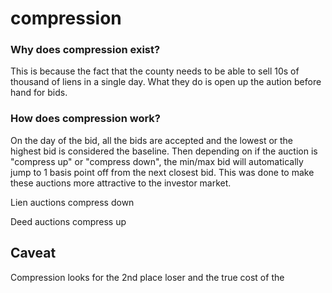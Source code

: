 # compression

### Why does compression exist? 
This is because the fact that the county needs to be able to sell 10s of thousand of liens in a single day. What they do is open up the aution before hand for bids. 


### How does compression work?
On the day of the bid, all  the bids are accepted and the lowest or the highest bid is considered the baseline. Then depending on if the auction is "compress up" or "compress down", the min/max bid will automatically jump to 1 basis point off from the next closest bid. This was done to make these auctions more attractive to the investor market. 



Lien auctions compress down

Deed auctions compress up 

## Caveat 

Compression looks for the 2nd place loser and the true cost of the 